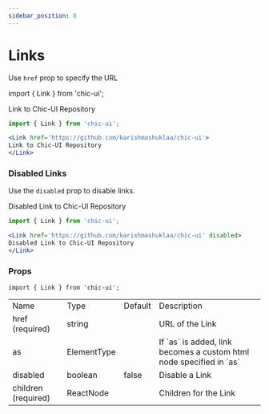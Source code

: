 ```yaml
---
sidebar_position: 8
---
```


# Links

Use `href` prop to specify the URL

import { Link } from 'chic-ui';

<Link href='https://github.com/karishmashuklaa/chic-ui'>
Link to Chic-UI Repository
</Link>

```jsx
import { Link } from 'chic-ui';

<Link href='https://github.com/karishmashuklaa/chic-ui'>
Link to Chic-UI Repository
</Link>
```

### Disabled Links
Use the `disabled` prop to disable links.

<Link href='https://github.com/karishmashuklaa/chic-ui' disabled>
Disabled Link to Chic-UI Repository
</Link>

```jsx
import { Link } from 'chic-ui';

<Link href='https://github.com/karishmashuklaa/chic-ui' disabled>
Disabled Link to Chic-UI Repository
</Link>
```

### Props

```
import { Link } from 'chic-ui';
```

<table>
  <tr>
     <td>Name</td>
     <td>Type</td>
     <td>Default</td>
     <td>Description</td>
  </tr>
  <tr>
    <td>href (required)</td>
    <td>string</td>
    <td></td>
    <td>URL of the Link</td>
  </tr>
  <tr>
    <td>as</td>
    <td>ElementType</td>
    <td></td>
    <td>If `as` is added, link becomes a custom html node specified in `as`</td>
  </tr>
  <tr>
    <td>disabled</td>
    <td>boolean</td>
    <td>false</td>
    <td>Disable a Link</td>
  </tr>
  <tr>
    <td>children (required)</td>
    <td>ReactNode</td>
    <td></td>
    <td>Children for the Link</td>
  </tr>
</table>
